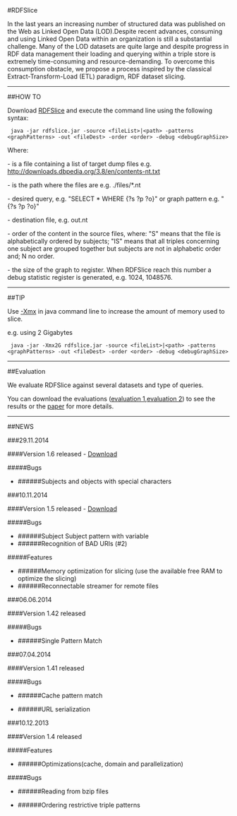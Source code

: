 #RDFSlice

In the last years an increasing number of structured data was published on the Web as Linked Open Data (LOD).Despite recent advances, consuming and using Linked Open Data within an organization is still a substantial challenge. Many of the LOD datasets are quite large and despite progress in RDF data management their loading and querying within a triple store is extremely time-consuming and resource-demanding. To overcome this consumption obstacle, we propose a process inspired by the classical Extract-Transform-Load (ETL) paradigm, RDF dataset slicing.

- - -
##HOW TO

Download [RDFSlice](https://bitbucket.org/emarx/rdfslice/downloads/rdfslice_1.5.jar) and execute the command line using the following syntax: 

     java -jar rdfslice.jar -source <fileList>|<path> -patterns <graphPatterns> -out <fileDest> -order <order> -debug <debugGraphSize>
	 
Where:

<fileList>       - is a file containing a list of target dump files e.g. http://downloads.dbpedia.org/3.8/en/contents-nt.txt

<path>           - is the path where the files are e.g. ./files/*.nt

<graphPatterns>  - desired query, e.g. "SELECT * WHERE {?s ?p ?o}" or graph pattern e.g. "{?s ?p ?o}"

<fileDest>       - destination file, e.g. out.nt

<order>          - order of the content in the source files, where: "S" means that the file is alphabetically ordered by subjects; "IS" means that all triples concerning one subject are grouped together but subjects are not in alphabetic order and; N no order.

<debugGraphSize> - the size of the graph to register. When RDFSlice reach this number a debug statistic register is generated, e.g. 1024, 1048576.
- - -
##TIP

Use [-Xmx](http://publib.boulder.ibm.com/infocenter/javasdk/tools/index.jsp?topic=%2Fcom.ibm.java.doc.igaa%2F_1vg000139b8b453-11951f1e7ff-8000_1001.html) in java command line to increase the amount of memory used to slice.

e.g. using 2 Gigabytes


     java -jar -Xmx2G rdfslice.jar -source <fileList>|<path> -patterns <graphPatterns> -out <fileDest> -order <order> -debug <debugGraphSize>
- - -
##Evaluation

We evaluate RDFSlice against several datasets and type of queries.

You can download the evaluations ([evaluation 1](https://bitbucket.org/emarx/rdfslice/downloads/evaluation.rar),[evaluation 2](https://bitbucket.org/emarx/rdfslice/downloads/evaluation2.rar)) to see the results or the [paper](https://www.researchgate.net/publication/262764115_Towards_an_Efficient_RDF_Dataset_Slicing) for more details.

- - -
##NEWS

###29.11.2014

####Version 1.6 released - [Download](https://bitbucket.org/emarx/rdfslice/downloads/rdfslice_1.6.jar)

#####Bugs

- ######Subjects and objects with special characters

###10.11.2014

####Version 1.5 released - [Download](https://bitbucket.org/emarx/rdfslice/downloads/rdfslice_1.5.jar)

#####Bugs

- ######Subject Subject pattern with variable
- ######Recognition of BAD URIs (#2)

#####Features

- ######Memory optimization for slicing (use the available free RAM to optimize the slicing)
- ######Reconnectable streamer for remote files

###06.06.2014

####Version 1.42 released

#####Bugs

- ######Single Pattern Match

###07.04.2014

####Version 1.41 released

#####Bugs

- ######Cache pattern match

- ######URL serialization

###10.12.2013

####Version 1.4 released

#####Features

- ######Optimizations(cache, domain and parallelization)

#####Bugs

- ######Reading from bzip files

- ######Ordering restrictive triple patterns